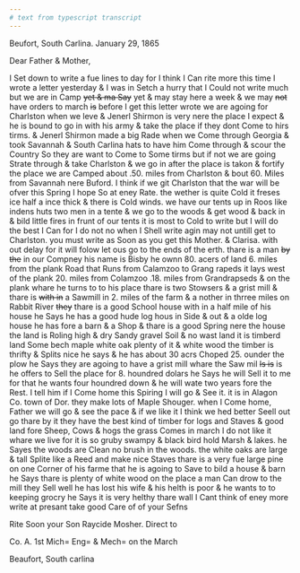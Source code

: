 ```yaml
---
# text from typescript transcript
---
```

Beufort, South Carlina. January 29, 1865

Dear Father & Mother,

I Set down to write a fue lines to day for I think I Can rite more this time  I wrote a letter yesterday & I was in Setch a hurry that I Could not write much but we are in Camp ~~yet & ma Say~~ yet & may stay here a week & we may ~~not~~ have orders to march ~~is~~ before I get this letter wrote we are agoing for Charlston when we leve   & Jenerl Shirmon is very nere the place I expect & he is bound to go in with his army & take the place if they dont Come to hirs tirms. & Jenerl Shirmon made a big Rade when we Come through Georgia & took Savannah & South Carlina hats to have him Come through & scour the Country  So they are want to Come to Some tirms but if not we are going Strate through & take Charlston & we go in after the place is takon & fortify the place  we are Camped about .50. miles from Charlston & bout 60. Miles from Savannah nere Buford. I think if we git Charlston that the war will be ofver this Spring  I hope So at eney Rate. the wether is quite Cold it freses ice half a ince thick & there is Cold winds. we have our tents up in Roos like indens huts two men in a tente & we go to the woods & get wood & back in & bild little fires in frunt of our tents it is most to Cold to write but I will do the best I Can for I do not no when I Shell write agin may not untill get to Charlston. you must write as Soon as you get this Mother. & Clarisa. with out delay for it will folow let ous go to the ends of the erth. thare is a man ~~by the~~ in our Compney his name is Bisby he ownn 80. acers of land 6. miles from the plank Road that Runs from Calamzoo to Grang rapeds  it lays west of the plank 20. miles from Colamzoo .18. miles from Grandrapseds & on the plank whare he turns to to his place thare is two Stowsers & a grist mill & thare is ~~with in~~ a Sawmill in 2. miles of the farm & a nother in thrree miles on Rabbit River ~~they~~ thare is a good School house with in a half mile of his house he Says he has a good hude log hous in Side & out & a olde log house he has fore a barn & a Shop & thare is a good Spring nere the house  the land is Roling high & dry Sandy gravel Soil & no wast land  it is timberd land Some bech maple white oak plenty of it & white wood the timber is thrifty & Splits nice he says & he has about 30 acrs Choped 25. ounder the plow he Says they are agoing to have a grist mill whare the Saw mil ~~ls is~~ is  he offers to Sell the place for 8. houndred dolars he Says he will Sell it to me for that  he wants four houndred down & he will wate two years fore the Rest. I tell him if I Come home this Spiring I will go & See it. it is in Alagon Co. town of Dor. they make lots of Maple Shouger. when I Come home, Father we will go & see the pace & if we like it I think we hed better Seell out go thare by it they have the best kind of timber for logs and Staves & good land fore Sheep, Cows & hogs the grass Comes in march I do not like it whare we live for it is so gruby swampy & black bird hold Marsh & lakes. he Sayes the woods are Clean no brush in the woods. the white oaks are large & tall Splite like a Reed and make nice Staves thare is a very fue large pine on one Corner of his farme that he is agoing to Save to bild a house & barn he Says thare is plenty of white wood on the place a man Can drow to the mill  they Sell well he has lost his wife & his helth is poor & he wants to to keeping grocry he Says it is very helthy thare  wall I Cant think of eney more write at presant take good Care of of your Sefns  

Rite Soon your Son Raycide Mosher. Direct to 

Co. A. 1st Mich= Eng= & Mech= on the March 

Beaufort, South carlina
